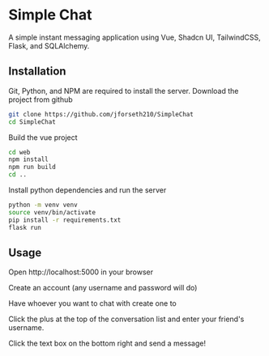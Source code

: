 # Simple Chat
A simple instant messaging application using Vue, Shadcn UI, TailwindCSS, Flask, and SQLAlchemy. 

## Installation 
Git, Python, and NPM are required to install the server. 
Download the project from github
``` bash
git clone https://github.com/jforseth210/SimpleChat
cd SimpleChat
```

Build the vue project
```bash
cd web
npm install
npm run build
cd ..
```

Install python dependencies and run the server
```bash
python -m venv venv
source venv/bin/activate
pip install -r requirements.txt
flask run
```

## Usage
Open http://localhost:5000 in your browser

Create an account (any username and password will do)

Have whoever you want to chat with create one to

Click the plus at the top of the conversation list 
and enter your friend's username. 

Click the text box on the bottom right and send a message!

